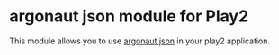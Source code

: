 # argonaut json module for Play2

This module allows you to use [argonaut json](https://github.com/markhibberd/argonaut) in your play2 application.

